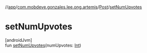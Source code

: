 //[app](../../../index.md)/[com.mobdeve.gonzales.lee.ong.artemis](../index.md)/[Post](index.md)/[setNumUpvotes](set-num-upvotes.md)

# setNumUpvotes

[androidJvm]\
fun [setNumUpvotes](set-num-upvotes.md)(numUpvotes: [Int](https://kotlinlang.org/api/latest/jvm/stdlib/kotlin/-int/index.html))
